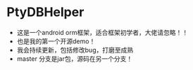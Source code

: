 # PtyDBHelper
* 这是一个android orm框架，适合框架初学者，大佬请忽略！！
* 也是我的第一个开源demo！
* 我会持续更新，包括修改bug，打磨至成熟
* master 分支是jar包，源码在另一个分支！
